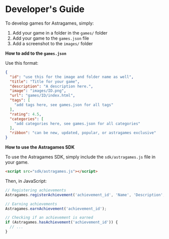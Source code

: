 # Developer's Guide

To develop games for Astragames, simply:

1. Add your game in a folder in the `games/` folder
2. Add your game to the `games.json` file
3. Add a screenshot to the `images/` folder

**How to add to the `games.json`**

Use this format:

```json
{
  "id": "use this for the image and folder name as well",
  "title": "Title for your game",
  "description": "A description here.",
  "image": "images/ID.png",
  "url": "games/ID/index.html",
  "tags": [
    "add tags here, see games.json for all tags"
  ],
  "rating": 4.5,
  "categories": [
    "add categories here, see games.json for all categories"
  ],
  "ribbon": "can be new, updated, popular, or astragames exclusive"
}
```

**How to use the Astragames SDK**

To use the Astragames SDK, simply include the `sdk/astragames.js` file in your game.

```html
<script src="sdk/astragames.js"></script>
```

Then, in JavaScript:

```javascript
// Registering achievements
Astragames.registerAchievement('achievement_id', 'Name', 'Description', 'fa-icon-name');

// Earning achievements
Astragames.earnAchievement('achievement_id');

// Checking if an achievement is earned
if (Astragames.hasAchievement('achievement_id')) {
  // ...
}
```